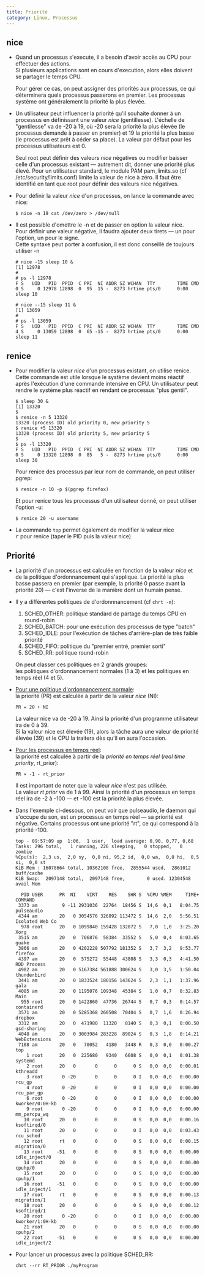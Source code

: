 ```yaml
---
title: Priorité
category: Linux, Processus
---
```


## nice

* Quand un processus s'execute, il a besoin d'avoir accès au CPU pour effectuer des actions.  
  Si plusieurs applications sont en cours d'execution, alors elles doivent se partager le temps CPU.

  Pour gérer ce cas, on peut assigner des priorités aux processus, ce qui déterminera quels processus passerons en premier.
  Les processus système ont généralement la priorité la plus élevée.

* Un utilisateur peut influencer la priorité qu'il souhaite donner à un processus en définissant une valeur *nice* (gentillesse). L'échelle de "gentilesse" va de -20 à 19, où -20 sera la priorité la plus élevée (le processus demande à passer en premier) et 19 la priorité la plus basse (le processus est prêt à céder sa place). La valeur par défaut pour les processus utilisateurs est 0.

  Seul root peut définir des valeurs *nice* négatives ou modifier baisser celle d'un processus existant — autrement dit, donner une priorité plus élevé.
  Pour un utilisateur standard, le module PAM pam_limits.so (cf /etc/security/limits.conf) limite la valeur de nice à zéro. Il faut être identifié en tant que root pour définir des valeurs nice négatives.

* Pour définir la valeur *nice* d'un processus, on lance la commande avec nice:

  ```
  $ nice -n 19 cat /dev/zero > /dev/null
  ```

* Il est possible d'omettre le -n et de passer en option la valeur nice.  
  Pour définir une valeur négative, il faudra ajouter deux tirets — un pour l'option, un pour le signe.  
  Cette syntaxe peut porter à confusion, il est donc conseillé de toujours utiliser -n

  ```
  # nice -15 sleep 10 &
  [1] 12978
  #
  # ps -l 12978
  F S   UID   PID  PPID  C PRI  NI ADDR SZ WCHAN  TTY        TIME CMD
  0 S     0 12978 12898  0  95  15 -  8273 hrtime pts/0      0:00 sleep 10
  ```

  ```
  # nice --15 sleep 11 &
  [1] 13059
  #
  # ps -l 13059
  F S   UID   PID  PPID  C PRI  NI ADDR SZ WCHAN  TTY        TIME CMD
  4 S     0 13059 12898  0  65 -15 -  8273 hrtime pts/0      0:00 sleep 11
  ```

## renice

* Pour modifier la valeur *nice* d'un processus existant, on utilise renice.  
  Cette commande est utile lorsque le système devient moins réactif après l'exécution d'une commande intensive en CPU. Un utilisateur peut rendre le système plus réactif en rendant ce processus "plus gentil".

  ```
  $ sleep 30 &
  [1] 13320
  $
  $ renice -n 5 13320
  13320 (process ID) old priority 0, new priority 5
  $ renice +5 13320
  13320 (process ID) old priority 5, new priority 5
  $
  $ ps -l 13320
  F S   UID   PID  PPID  C PRI  NI ADDR SZ WCHAN  TTY        TIME CMD
  0 S     0 13320 12898  0  85   5 -  8273 hrtime pts/0      0:00 sleep 30
  ```

  Pour renice des processus par leur nom de commande, on peut utiliser pgrep:

  ```
  $ renice -n 10 -p $(pgrep firefox)
  ```

  Et pour renice tous les processus d'un utilisateur donné, on peut utiliser l'option -u:

  ```
  $ renice 20 -u username
  ```

* La commande `top` permet également de modifier la valeur nice  
  <kbd>r</kbd> pour renice (taper le PID puis la valeur nice)

## Priorité

* La priorité d'un processus est calculée en fonction de la valeur *nice* et de la politique d'ordonnancement qui s'applique. La priorité la plus basse passera en premier (par exemple, la priorité 0 passe avant la priorité 20) — c'est l'inverse de la manière dont un humain pense.

* Il y a différentes politiques de d'ordonnnancement (cf `chrt -m`):

  1. SCHED_OTHER: politique standard de partage du temps CPU en round-robin
  2. SCHED_BATCH: pour une exécution des processus de type "batch"
  3. SCHED_IDLE: pour l'exécution de tâches d'arrière-plan de très faible priorité
  4. SCHED_FIFO: politique du "premier entré, premier sorti"
  5. SCHED_RR: politique round-robin

  On peut classer ces politiques en 2 grands groupes:  
  les politiques d'ordonnancement normales (1 à 3)
  et les politiques en temps réel (4 et 5).

* <ins>Pour une politique d'ordonnancement normale</ins>:  
  la priorité (PR) est calculée à partir de la valeur *nice* (NI):

  ```
  PR = 20 + NI
  ```

  La valeur nice va de -20 à 19. Ainsi la priorité d'un programme utilisateur ira de 0 à 39.  
  Si la valeur nice est élevée (19), alors la tâche aura une valeur de priorité élevée (39) et le CPU la traitera dès qu'il en aura l'occasion. 

* <ins>Pour les processus en temps réel</ins>:  
  la priorité est calculée à partir de la *priorité en temps réel* (*real time priority*, rt_prior):

  ```
  PR = -1 - rt_prior
  ```

  Il est important de noter que la valeur *nice* n'est pas utilisée.  
  La valeur *rt prior* va de 1 à 99. Ainsi la priorité d'un processus en temps réel ira de -2 à -100 — et -100 est la priorité la plus élevée.

* Dans l'exemple ci-dessous, on peut voir que pulseaudio, le daemon qui s'occupe du son, est un processus en temps réel — sa priorité est négative.
  Certains processus ont une priorité "rt", ce qui correspond à la priorité -100.

  ```
  top - 09:57:09 up  1:06,  1 user,  load average: 0,90, 0,77, 0,68
  Tasks: 296 total,   1 running, 226 sleeping,   0 stopped,   0 zombie
  %Cpu(s):  2,3 us,  2,0 sy,  0,0 ni, 95,2 id,  0,0 wa,  0,0 hi,  0,5 si,  0,0 st
  KiB Mem : 16078664 total, 10362108 free,  2855544 used,  2861012 buff/cache
  KiB Swap:  2097148 total,  2097148 free,        0 used. 12304548 avail Mem 

    PID USER      PR  NI    VIRT    RES    SHR S  %CPU %MEM     TIME+ COMMAND
   3373 am         9 -11 2931036  22764  18456 S  14,6  0,1   8:04.75 pulseaudio
   4344 am        20   0 3054576 326892 113472 S  14,6  2,0   5:56.51 Isolated Web Co
    978 root      20   0 1099840 159428 132072 S   7,0  1,0   3:25.20 Xorg
   3515 am        20   0  706876  58384  33552 S   5,0  0,4   0:03.65 guake
   3866 am        20   0 4202228 507792 181352 S   3,7  3,2   9:53.77 firefox
   4397 am        20   0  575272  55448  43808 S   3,3  0,3   4:41.50 RDD Process
   4982 am        20   0 5167384 561888 300624 S   3,0  3,5   1:50.04 thunderbird
   3441 am        20   0 1833524 180156 143624 S   2,3  1,1   1:37.96 gala
   4085 am        20   0 1195076 109348  45384 S   1,0  0,7   0:32.83 Main
    955 root      20   0 1422860  47736  26744 S   0,7  0,3   0:14.57 containerd
   3571 am        20   0 5285368 260508  70404 S   0,7  1,6   0:26.94 dropbox
   3312 am        20   0  471980  11320   8140 S   0,3  0,1   0:00.50 gsd-sharing
   4048 am        20   0 3003984 283228  89024 S   0,3  1,8   0:14.21 WebExtensions
   7108 am        20   0   70052   4180   3448 R   0,3  0,0   0:00.27 top
      1 root      20   0  225680   9340   6608 S   0,0  0,1   0:01.38 systemd
      2 root      20   0       0      0      0 S   0,0  0,0   0:00.01 kthreadd
      3 root       0 -20       0      0      0 I   0,0  0,0   0:00.00 rcu_gp
      4 root       0 -20       0      0      0 I   0,0  0,0   0:00.00 rcu_par_gp
      6 root       0 -20       0      0      0 I   0,0  0,0   0:00.00 kworker/0:0H-kb
      9 root       0 -20       0      0      0 I   0,0  0,0   0:00.00 mm_percpu_wq
     10 root      20   0       0      0      0 S   0,0  0,0   0:00.16 ksoftirqd/0
     11 root      20   0       0      0      0 I   0,0  0,0   0:03.43 rcu_sched
     12 root      rt   0       0      0      0 S   0,0  0,0   0:00.15 migration/0
     13 root     -51   0       0      0      0 S   0,0  0,0   0:00.00 idle_inject/0
     14 root      20   0       0      0      0 S   0,0  0,0   0:00.00 cpuhp/0
     15 root      20   0       0      0      0 S   0,0  0,0   0:00.00 cpuhp/1
     16 root     -51   0       0      0      0 S   0,0  0,0   0:00.00 idle_inject/1
     17 root      rt   0       0      0      0 S   0,0  0,0   0:00.13 migration/1
     18 root      20   0       0      0      0 S   0,0  0,0   0:00.12 ksoftirqd/1
     20 root       0 -20       0      0      0 I   0,0  0,0   0:00.00 kworker/1:0H-kb
     21 root      20   0       0      0      0 S   0,0  0,0   0:00.00 cpuhp/2
     22 root     -51   0       0      0      0 S   0,0  0,0   0:00.00 idle_inject/2
  ```

* Pour lancer un processus avec la politique SCHED_RR:

  ```
  chrt --rr RT_PRIOR ./myProgram
  ```
